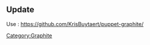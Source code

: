 Update
------

Use <Puppet>: <https://github.com/KrisBuytaert/puppet-graphite/>

<Category:Graphite>
